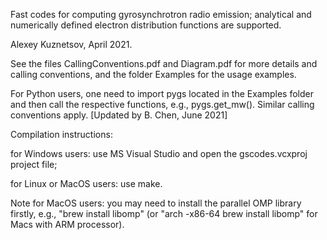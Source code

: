 Fast codes for computing gyrosynchrotron radio emission; analytical and numerically defined electron distribution functions are supported.

Alexey Kuznetsov, April 2021.

See the files CallingConventions.pdf and Diagram.pdf for more details and calling conventions, and the folder Examples for the usage examples.

For Python users, one need to import pygs located in the Examples folder and then call the respective functions, e.g., pygs.get_mw(). Similar calling conventions apply. [Updated by B. Chen, June 2021]

Compilation instructions:

for Windows users: use MS Visual Studio and open the gscodes.vcxproj project file;

for Linux or MacOS users: use make.

Note for MacOS users: you may need to install the parallel OMP library firstly, e.g., "brew install libomp" (or "arch -x86-64 brew install libomp" for Macs with ARM processor).


